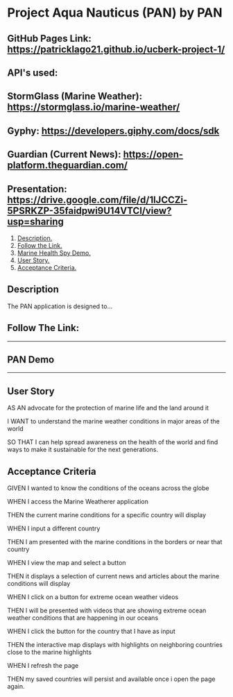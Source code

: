 # Project Aqua Nauticus (PAN) by PAN

## GitHub Pages Link: https://patricklago21.github.io/ucberk-project-1/

## API's used: 
## StormGlass (Marine Weather): https://stormglass.io/marine-weather/
## Gyphy: https://developers.giphy.com/docs/sdk
## Guardian (Current News): https://open-platform.theguardian.com/

## Presentation: https://drive.google.com/file/d/1lJCCZi-5PSRKZP-35faidpwi9U14VTCl/view?usp=sharing

1. [ Description. ](#desc)
2. [ Follow the Link. ](#urlz)
3. [ Marine Health Spy Demo. ](#demo)
4. [ User Story. ](#story)
5. [ Acceptance Criteria. ](#ac)

<a name="desc"></a>
## Description

The PAN application is designed to...

<a name="urlz"></a>
## Follow The Link:

*****************

<a name="demo"></a>
## PAN Demo

*****************

<a name="story"></a>
## User Story
AS AN advocate for the protection of marine life and the land around it

I WANT to understand the marine weather conditions in major areas of the world

SO THAT I can help spread awareness on the health of the world and find ways to make it sustainable for the next generations.



<a name="ac"></a>
## Acceptance Criteria

GIVEN I wanted to know the conditions of the oceans across the globe

WHEN I access the Marine Weatherer application

THEN the current marine conditions for a specific country will display

WHEN I input a different country

THEN I am presented with the marine conditions in the borders or near that country

WHEN I view the map and select a button 

THEN it displays a selection of current news and articles about the marine conditions will display

WHEN I click on a button for extreme ocean weather videos 

THEN I will be presented with videos that are showing extreme ocean weather conditions that are happening in our oceans

WHEN I click the button for the country that I have as input 

THEN the interactive map displays with highlights on neighboring countries close to the marine highlights

WHEN I refresh the page

THEN my saved countries will persist and available once i open the page again. 
